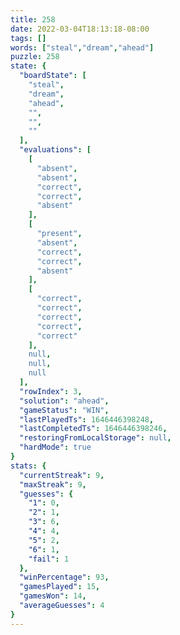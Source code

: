 ```yaml
---
title: 258
date: 2022-03-04T18:13:18-08:00
tags: []
words: ["steal","dream","ahead"]
puzzle: 258
state: {
  "boardState": [
    "steal",
    "dream",
    "ahead",
    "",
    "",
    ""
  ],
  "evaluations": [
    [
      "absent",
      "absent",
      "correct",
      "correct",
      "absent"
    ],
    [
      "present",
      "absent",
      "correct",
      "correct",
      "absent"
    ],
    [
      "correct",
      "correct",
      "correct",
      "correct",
      "correct"
    ],
    null,
    null,
    null
  ],
  "rowIndex": 3,
  "solution": "ahead",
  "gameStatus": "WIN",
  "lastPlayedTs": 1646446398248,
  "lastCompletedTs": 1646446398246,
  "restoringFromLocalStorage": null,
  "hardMode": true
}
stats: {
  "currentStreak": 9,
  "maxStreak": 9,
  "guesses": {
    "1": 0,
    "2": 1,
    "3": 6,
    "4": 4,
    "5": 2,
    "6": 1,
    "fail": 1
  },
  "winPercentage": 93,
  "gamesPlayed": 15,
  "gamesWon": 14,
  "averageGuesses": 4
}
---
```


<!-- more -->
